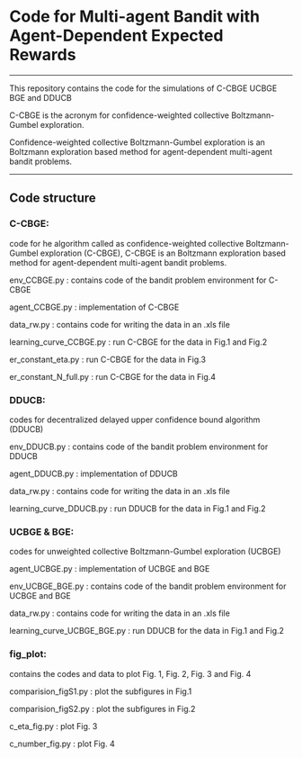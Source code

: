 # Code for Multi-agent Bandit with Agent-Dependent Expected Rewards

***
This repository contains  the code for the simulations of C-CBGE UCBGE BGE and DDUCB

C-CBGE is the acronym for confidence-weighted collective Boltzmann-Gumbel exploration.

Confidence-weighted collective Boltzmann-Gumbel exploration is an Boltzmann exploration based method for agent-dependent multi-agent bandit problems.
***
## Code structure

### C-CBGE:
code for he algorithm called as confidence-weighted collective Boltzmann-Gumbel exploration (C-CBGE), C-CBGE is an Boltzmann exploration based method for agent-dependent multi-agent bandit problems.

env_CCBGE.py : contains code of the bandit problem environment for C-CBGE

agent_CCBGE.py : implementation of C-CBGE

data_rw.py : contains code for writing the data in an .xls file

learning_curve_CCBGE.py : run C-CBGE for the data in Fig.1 and Fig.2

er_constant_eta.py : run C-CBGE for the data in Fig.3

er_constant_N_full.py : run C-CBGE for the data in Fig.4

### DDUCB:
codes for decentralized delayed upper confidence bound algorithm (DDUCB)

env_DDUCB.py : contains code of the bandit problem environment for DDUCB

agent_DDUCB.py : implementation of DDUCB

data_rw.py : contains code for writing the data in an .xls file

learning_curve_DDUCB.py : run DDUCB for the data in Fig.1 and Fig.2

### UCBGE & BGE:
codes for unweighted collective Boltzmann-Gumbel exploration (UCBGE)

agent_UCBGE.py : implementation of UCBGE and BGE

env_UCBGE_BGE.py : contains code of the bandit problem environment for UCBGE and BGE

data_rw.py : contains code for writing the data in an .xls file

learning_curve_UCBGE_BGE.py : run DDUCB for the data in Fig.1 and Fig.2

### fig_plot:
contains the codes and data to plot Fig. 1, Fig. 2, Fig. 3 and Fig. 4

comparision_figS1.py : plot the subfigures in Fig.1

comparision_figS2.py : plot the subfigures in Fig.2

c_eta_fig.py : plot Fig. 3

c_number_fig.py : plot Fig. 4

